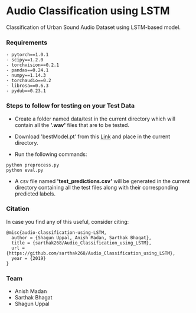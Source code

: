 # Audio Classification using LSTM

Classification of Urban Sound Audio Dataset using LSTM-based model.

### Requirements
```
- pytorch==1.0.1
- scipy==1.2.0
- torchvision==0.2.1
- pandas==0.24.1
- numpy==1.14.3
- torchaudio==0.2
- librosa==0.6.3
- pydub==0.23.1
```
### Steps to follow for testing on your Test Data

- Create a folder named data/test in the current directory which will contain all the <b>'.wav'</b> files that are to be tested.

- Download 'bestModel.pt' from this <a href="https://drive.google.com/open?id=1oUWUiUr-3AIB8c1BOZcFfHgdBEVHaFLC">Link</a> and place in the current directory.

- Run the following commands:
```
python preprocess.py
python eval.py
```

- A csv file named <b>'test_predictions.csv'</b> will be generated in the current directory containing all the test files along with their corresponding predicted labels. 

### Citation

In case you find any of this useful, consider citing:

```
@misc{audio-classification-using-LSTM,
  author = {Shagun Uppal, Anish Madan, Sarthak Bhagat},
  title = {sarthak268/Audio_Classification_using_LSTM},
  url = {https://github.com/sarthak268/Audio_Classification_using_LSTM},
  year = {2019}
}
```

### Team
- Anish Madan
- Sarthak Bhagat
- Shagun Uppal  
